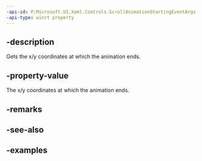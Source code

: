 ```yaml
---
-api-id: P:Microsoft.UI.Xaml.Controls.ScrollAnimationStartingEventArgs.EndPosition
-api-type: winrt property
---
```


## -description

Gets the x/y coordinates at which the animation ends.

## -property-value

The x/y coordinates at which the animation ends.

## -remarks

## -see-also

## -examples


